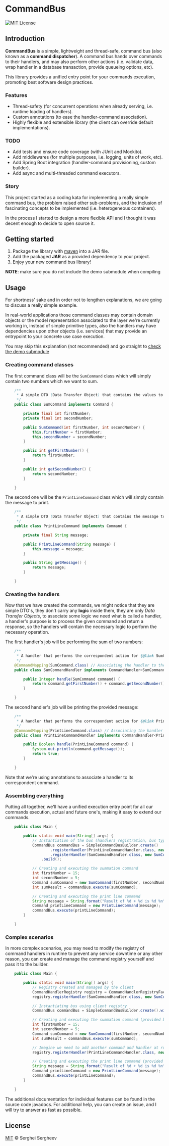 # CommandBus

[![MIT License](https://img.shields.io/badge/license-MIT-brightgreen.svg)](https://github.com/sergheevdev/command-bus/blob/main/LICENSE)

## Introduction

**CommandBus** is a simple, lightweight and thread-safe, command bus (also known as
a **command dispatcher**). A command bus hands over commands to their handlers, and
may also perform other actions (i.e. validate data, wrap handler in a database 
transaction, provide queueing options, etc).

This library provides a unified entry point for your commands execution, promoting
best software design practices.

### Features
- Thread-safety (for concurrent operations when already serving, i.e. runtime loading of handlers).
- Custom annotations (to ease the handler-command association).
- Highly flexible and extensible library (the client can override default implementations).

### TODO
- Add tests and ensure code coverage (with JUnit and Mockito).
- Add middlewares (for multiple purposes, i.e. logging, units of work, etc).
- Add Spring Boot integration (handler-command provisioning, custom builder).
- Add async and multi-threaded command executors.

### Story

This project started as a coding kata for implementing a really simple command bus,
the problem raised other sub-problems, and the inclusion of fascinating concepts to
be implemented (i.e. heterogeneous containers).

In the process I started to design a more flexible API and I thought it was decent
enough to decide to open source it.

## Getting started

1. Package the library with [maven](https://maven.apache.org/) into a JAR file.
2. Add the packaged **JAR** as a provided dependency to your project.
3. Enjoy your new command bus library!

**NOTE**: make sure you do not include the demo submodule when compiling

## Usage

For shortness' sake and in order not to lengthen explanations, we are going to discuss
a really simple example.

In real-world applications those command classes may contain domain objects or the model
representation associated to the layer we're currently working in, instead of simple
primitive types, also the handlers may have dependencies upon other objects (i.e. services)
that may provide an entrypoint to your concrete use case execution.

You may skip this explanation (not recommended) and go straight to [check the demo submodule](commandbus-demo/src/main/java/dev/sergheev)

### Creating command classes

The first command class will be the ```SumCommand``` class which will simply contain 
two numbers which we want to sum.

```java
    /**
     * A simple DTO (Data Transfer Object) that contains the values to sum.
     */
    public class SumCommand implements Command {

        private final int firstNumber;
        private final int secondNumber;

        public SumCommand(int firstNumber, int secondNumber) {
            this.firstNumber = firstNumber;
            this.secondNumber = secondNumber;
        }

        public int getFirstNumber() {
            return firstNumber;
        }

        public int getSecondNumber() {
            return secondNumber;
        }

    }
```

The second one will be the ```PrintLineCommand``` class which will simply contain the
message to print.

```java
    /**
     * A simple DTO (Data Transfer Object) that contains the message to be printed.
     */
    public class PrintLineCommand implements Command {

        private final String message;

        public PrintLineCommand(String message) {
            this.message = message;
        }

        public String getMessage() {
            return message;
        }

    }
```

### Creating the handlers

Now that we have created the commands, we might notice that they are simple DTO's, they don't
carry any **logic** inside them, they are only _Data Transfer Objects_, to associate some logic
we need what is called a handler, a handler's purpose is to process the given command and 
return a response, so the handlers will contain the necessary logic to perform the necessary 
operation.

The first handler's job will be performing the sum of two numbers:

```java
    /**
     * A handler that performs the correspondent action for {@link SumCommand}.
     */
    @CommandMapping(SumCommand.class) // Associating the handler to the correspondent command (with the mapping)
    public class SumCommandHandler implements CommandHandler<SumCommand, Integer> {

        public Integer handle(SumCommand command) {
            return command.getFirstNumber() + command.getSecondNumber();
        }

    }
```

The second handler's job will be printing the provided message:

```java
    /**
     * A handler that performs the correspondent action for {@link PrintLineCommand}.
     */
    @CommandMapping(PrintLineCommand.class) // Associating the handler to the correspondent command (with the mapping)
    public class PrintLineCommandHandler implements CommandHandler<PrintLineCommand, Boolean> {

        public Boolean handle(PrintLineCommand command) {
            System.out.println(command.getMessage());
            return true;
        }

    }
```

Note that we're using annotations to associate a handler to its correspondent command.

### Assembling everything

Putting all together, we'll have a unified execution entry point for all our commands
execution, actual and future one's, making it easy to extend our commands.

```java
    public class Main {

        public static void main(String[] args) {
            // Instantiation of the bus (handlers registration, bus type selection, etc.)
            CommandBus commandBus = SimpleCommandBusBuilder.create()
                    .registerHandler(PrintLineCommandHandler.class, new PrintLineCommandHandler())
                    .registerHandler(SumCommandHandler.class, new SumCommandHandler())
                .build();

            // Creating and executing the summation command
            int firstNumber = 15;
            int secondNumber = 5;
            Command sumCommand = new SumCommand(firstNumber, secondNumber);
            int sumResult = commandBus.execute(sumCommand);

            // Creating and executing the print line command
            String message = String.format("Result of %d + %d is %d %n", firstNumber, secondNumber, sumResult);
            Command printLineCommand = new PrintLineCommand(message);
            commandBus.execute(printLineCommand);
        }

    }
```

### Complex scenarios

In more complex scenarios, you may need to modify the registry of command handlers
in runtime to prevent any service downtime or any other reason, you can create and
manage the command registry yourself and pass it to the builder.

```java
    public class Main {

        public static void main(String[] args) {
            // Registry created and managed by the client
            CommandHandlerRegistry registry = CommandHandlerRegistryFactory.newRegistry();
            registry.registerHandler(SumCommandHandler.class, new SumCommandHandler());

            // Instantiating bus using client registry
            CommandBus commandBus = SimpleCommandBusBuilder.create().withRegistry(registry).build();

            // Creating and executing the summation command (provided before bus creation)
            int firstNumber = 15;
            int secondNumber = 5;
            Command sumCommand = new SumCommand(firstNumber, secondNumber);
            int sumResult = commandBus.execute(sumCommand);

            // Imagine we need to add another command and handler at runtime (we add it to our manually managed registry)
            registry.registerHandler(PrintLineCommandHandler.class, new PrintLineCommandHandler());

            // Creating and executing the print line command (provided after bus creation or at runtime)
            String message = String.format("Result of %d + %d is %d %n", firstNumber, secondNumber, sumResult);
            Command printLineCommand = new PrintLineCommand(message);
            commandBus.execute(printLineCommand);
        }

    }
```

The additional documentation for individual features can be found in the source code
javadocs. For additional help, you can create an issue, and I will try to answer as
fast as possible.

## License

[MIT](LICENSE) &copy; Serghei Sergheev
